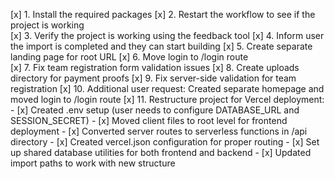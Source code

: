 [x] 1. Install the required packages
[x] 2. Restart the workflow to see if the project is working  
[x] 3. Verify the project is working using the feedback tool
[x] 4. Inform user the import is completed and they can start building
[x] 5. Create separate landing page for root URL
[x] 6. Move login to /login route  
[x] 7. Fix team registration form validation issues
[x] 8. Create uploads directory for payment proofs
[x] 9. Fix server-side validation for team registration
[x] 10. Additional user request: Created separate homepage and moved login to /login route
[x] 11. Restructure project for Vercel deployment:
    - [x] Created .env setup (user needs to configure DATABASE_URL and SESSION_SECRET)
    - [x] Moved client files to root level for frontend deployment
    - [x] Converted server routes to serverless functions in /api directory
    - [x] Created vercel.json configuration for proper routing
    - [x] Set up shared database utilities for both frontend and backend
    - [x] Updated import paths to work with new structure
